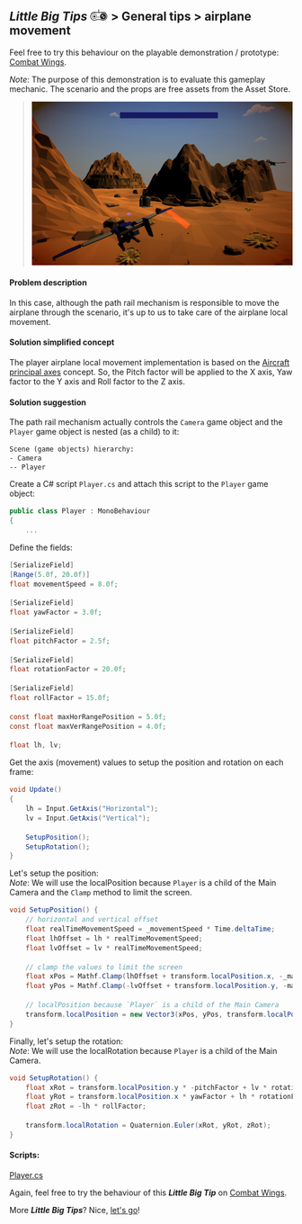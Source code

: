 ## _**Little Big Tips**_ ![Joystick](https://raw.githubusercontent.com/alissin/alissin.github.io/master/images/joystick.png) > General tips > airplane movement

Feel free to try this behaviour on the playable demonstration / prototype: [Combat Wings](https://simmer.io/@alissin/combat-wings).

_Note_: The purpose of this demonstration is to evaluate this gameplay mechanic. The scenario and the props are free assets from the Asset Store.

> ![Combat Wings](./../z_images/combat_wings/combat-wings.png)

#### Problem description
In this case, although the path rail mechanism is responsible to move the airplane through the scenario, it's up to us to take care of the airplane local movement.

#### Solution simplified concept
The player airplane local movement implementation is based on the [Aircraft principal axes](https://en.wikipedia.org/wiki/Aircraft_principal_axes) concept. So, the Pitch factor will be applied to the X axis, Yaw factor to the Y axis and Roll factor to the Z axis.

#### Solution suggestion
The path rail mechanism actually controls the `Camera` game object and the `Player` game object is nested (as a child) to it:

```
Scene (game objects) hierarchy:
- Camera
-- Player
```

Create a C# script `Player.cs` and attach this script to the `Player` game object:

```csharp
public class Player : MonoBehaviour
{
    ...
```

Define the fields:

```csharp
[SerializeField]
[Range(5.0f, 20.0f)]
float movementSpeed = 8.0f;

[SerializeField]
float yawFactor = 3.0f;

[SerializeField]
float pitchFactor = 2.5f;

[SerializeField]
float rotationFactor = 20.0f;

[SerializeField]
float rollFactor = 15.0f;

const float maxHorRangePosition = 5.0f;
const float maxVerRangePosition = 4.0f;

float lh, lv;
```

Get the axis (movement) values to setup the position and rotation on each frame:

```csharp
void Update()
{
    lh = Input.GetAxis("Horizontal");
    lv = Input.GetAxis("Vertical");

    SetupPosition();
    SetupRotation();
}
```

Let's setup the position:<br/>
_Note_: We will use the localPosition because `Player` is a child of the Main Camera and the `Clamp` method to limit the screen.

```csharp
void SetupPosition() {
    // horizontal and vertical offset
    float realTimeMovementSpeed = _movementSpeed * Time.deltaTime;
    float lhOffset = lh * realTimeMovementSpeed;
    float lvOffset = lv * realTimeMovementSpeed;

    // clamp the values to limit the screen
    float xPos = Mathf.Clamp(lhOffset + transform.localPosition.x, -_maxHorRangePosition, maxHorRangePosition);
    float yPos = Mathf.Clamp(-lvOffset + transform.localPosition.y, -maxVerRangePosition, maxVerRangePosition);

    // localPosition because `Player` is a child of the Main Camera
    transform.localPosition = new Vector3(xPos, yPos, transform.localPosition.z);
}
```

Finally, let's setup the rotation:<br/>
_Note_: We will use the localRotation because `Player` is a child of the Main Camera.

```csharp
void SetupRotation() {
    float xRot = transform.localPosition.y * -pitchFactor + lv * rotationFactor;
    float yRot = transform.localPosition.x * yawFactor + lh * rotationFactor;
    float zRot = -lh * rollFactor;

    transform.localRotation = Quaternion.Euler(xRot, yRot, zRot);
}
```

#### Scripts:
[Player.cs](./Player.cs)

Again, feel free to try the behaviour of this _**Little Big Tip**_ on [Combat Wings](https://simmer.io/@alissin/combat-wings).

More _**Little Big Tips**_? Nice, [let's go](https://github.com/alissin/little-big-tips)!